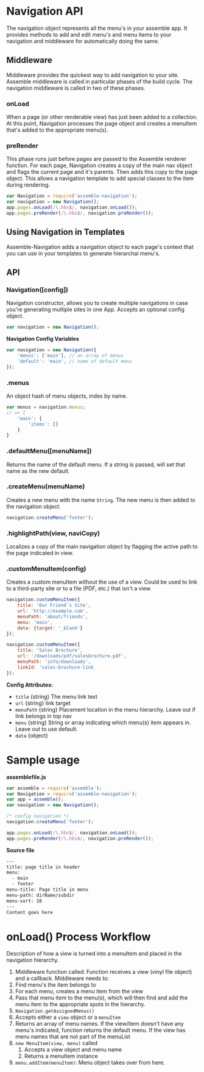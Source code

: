 # Navigation API

The navigation object represents all the menu's in your assemble app. It provides methods to add and edit menu's and menu items to your navigation and middleware for automatically doing the same.


## Middleware
Middleware provides the quickest way to add navigation to your site. Assemble middleware is called in particular phases of the build cycle. The navigation middleware is called in two of these phases.

### onLoad
When a page (or other renderable view) has just been added to a collection. At this point, Navigation processes the page object and creates a menuItem that's added to the appropriate menu(s).

### preRender
This phase runs just before pages are passed to the Assemble renderer function. For each page, Navigation creates a copy of the main nav object and flags the current page and it's parents. Then adds this copy to the page object. This allows a navigation template to add special classes to the item during rendering.

```js
var Navigation = require('assemble-navigation');
var navigation = new Navigation();
app.pages.onLoad(/\.hbs$/, navigation.onLoad());
app.pages.preRender(/\.hbs$/, navigation.preRender());
```

## Using Navigation in Templates
Assemble-Navigation adds a navigation object to each page's context that you can use in your templates to generate hierarchal menu's.

## API

### Navigation([config])
Navigation constructor, allows you to create multiple navigations in case you're generating multiple sites in one App. Accepts an optional config object.

```js
var navigation = new Navigation();
```

**Navigation Config Variables**

```js
var navigation = new Navigation({
	'menus': ['main'], // an array of menus
	'default': 'main', // name of default menu
});
```

### .menus
An object hash of menu objects, index by name.

```js
var menus = navigation.menus;
// => {
	'main': {
		'items': []
	}
}
```

### .defaultMenu([menuName])
Returns the name of the default menu. If a string is passed, will set that name as the new default.

### .createMenu(menuName)
Creates a new menu with the name `String`. The new menu is then added to the navigation object.

```js
navigation.createMenu('footer');
```

### .highlightPath(view, naviCopy)
Localizes a copy of the main navigation object by flagging the active path to the page indicated in view.

### .customMenuItem(config)
Creates a custom menuItem without the use of a view. Could be used to link to a third-party site or to a file (PDF, etc.) that isn't a view.

```js
navigation.customMenuItem({
	title: 'Our Friend`s Site',
	url: 'http://example.com',
	menuPath: 'about/friends',
	menu: 'main',
	data: {target: '_blank'}
});

navigation.customMenuItem({
	title: 'Sales Brochure',
	url: '/downloads/pdf/salesbrochure.pdf',
	menuPath: 'info/downloads',
	linkId: 'sales-brochure-link
});
```

**Config Attributes:** 

- `title` {string} The menu link text
- `url` {string} link target
- `menuPath` {string} Placement location in the menu hierarchy. Leave out if link belongs in top nav
- `menu` {string} String or array indicating which menu(s) item appears in. Leave out to use default.
- `data` {object} 


# Sample usage

**assemblefile.js**

```js
var assemble = require('assemble');
var Navigation = require('assemble-navigation');
var app = assemble();
var navigation = new Navigation();

/* config navigation */
navigation.createMenu('footer');

app.pages.onLoad(/\.hbs$/, navigation.onLoad());
app.pages.preRender(/\.hbs$/, navigation.preRender());
```

**Source file**

```handlebars
---
title: page title in header
menu:  
  - main
  - footer
menu-title: Page title in menu
menu-path: dirName/subdir
menu-sort: 10
---
Content goes here
```

# onLoad() Process Workflow
Description of how a view is turned into a menuItem and placed in the navigation hierarchy.

1. Middleware function called:
Function receives a view (vinyl file object) and a callback. Middleware needs to:
  1. Find menu's the item belongs to
  2. For each menu, creates a menu item from the view
  3. Pass that menu item to the menu(s), which will then find and add the menu item to the appropriate spots in the hierarchy.
2. `Navigation.getAssignedMenus()`
  1. Accepts either a `view` object or a `menuItem`
  2. Returns an array of menu names. If the view/item doesn't have any menu's indicated, function returns the default menu. If the view has menu names that are not part of the menuList
3. `new MenuItem(view, menu)` called
	1. Accepts a view object and menu name
	2. Returns a menuItem instance
4. `menu.addItem(menuItem)`: Menu object takes over from here.












